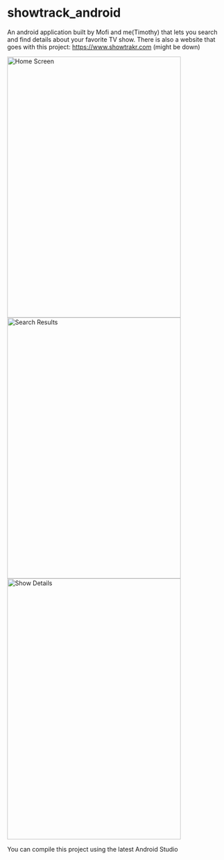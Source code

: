 # showtrack_android

An android application built by Mofi and me(Timothy) that lets you search and find details about your favorite TV show.
There is also a website that goes with this project: https://www.showtrakr.com (might be down)

<a href="http://tinypic.com?ref=2sai15w" target="_blank"><img src="http://i63.tinypic.com/2sai15w.jpg" border="0" alt="Home Screen" width="400" height="600"></a>
<br>
<a href="http://tinypic.com?ref=2pt2epv" target="_blank"><img src="http://i68.tinypic.com/2pt2epv.jpg" border="0" alt="Search Results"  width="400" height="600"></a>
<br>
<a href="http://tinypic.com?ref=2dtn42f" target="_blank"><img src="http://i66.tinypic.com/2dtn42f.jpg" border="0" alt="Show Details" width="400" height="600"></a>

You can compile this project using the latest Android Studio
